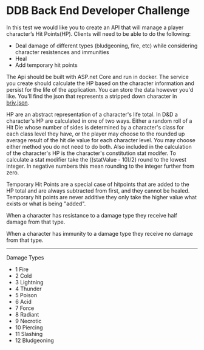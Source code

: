 # DDB Back End Developer Challenge
In this test we would like you to create an API that will manage a player character’s Hit Points(HP). Clients will need to be able to do the following:
- Deal damage of different types (bludgeoning, fire, etc) while considering character resistences and immunities
- Heal
- Add temporary hit points

The Api should be built with ASP.net Core and run in docker. The service you create should calculate the HP based on the character information and persist for the life of the application. You can store the data however you'd like. You'll find the json that represents a stripped down character in  [briv.json](briv.json).

HP are an abstract representation of a character's life total. In D&D a character's HP are calculated in one of two ways. Either a random roll of a Hit Die whose number of sides is determined by a character's class for each class level they have, or the player may choose to the rounded up average result of the hit die value for each character level. You may choose either method you do not need to do both. Also included in the calculation of the character's HP is the character's constitution stat modifer. To calculate a stat modifier take the ((statValue - 10)/2) round to the lowest integer. In negative numbers this mean rounding to the integer further from zero.

Temporary Hit Points are a special case of hitpoints that are added to the HP total and are always subtracted from first, and they cannot be healed. Temporary hit points are never additive they only take the higher value what exists or what is being "added".

When a character has resistance to a damage type they receive half damage from that type.

When a character has immunity to a damage type they receive no damage from that type.

----

Damage Types
- 1 Fire
- 2 Cold
- 3 Lightning
- 4 Thunder
- 5 Poison
- 6 Acid
- 7 Force
- 8 Radiant
- 9 Necrotic
- 10 Piercing
- 11 Slashing
- 12 Bludgeoning
